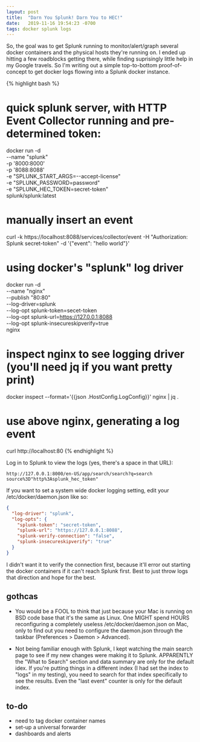 ```yaml
---
layout: post
title:  "Darn You Splunk! Darn You to HEC!"
date:   2019-11-16 19:54:23 -0700
tags: docker splunk logs
---
```


So, the goal was to get Splunk running to monitor/alert/graph several docker containers and the physical hosts they're running on. I ended up hitting a few roadblocks getting there, while finding suprisingly little help in my Google travels. So I'm writing out a simple top-to-bottom proof-of-concept to get docker logs flowing into a Splunk docker instance.

{% highlight bash %}
# quick splunk server, with HTTP Event Collector running and pre-determined token:
docker run -d \
  --name "splunk" \
  -p '8000:8000' \
  -p '8088:8088' \
  -e "SPLUNK_START_ARGS=--accept-license" \
  -e "SPLUNK_PASSWORD=password" \
  -e "SPLUNK_HEC_TOKEN=secret-token" \
splunk/splunk:latest

# manually insert an event
curl -k  https://localhost:8088/services/collector/event -H "Authorization: Splunk secret-token" -d '{"event": "hello world"}'

# using docker's "splunk" log driver
docker run -d \
  --name "nginx" \
  --publish "80:80" \
  --log-driver=splunk \
  --log-opt splunk-token=secet-token \
  --log-opt splunk-url=https://127.0.0.1:8088 \
  --log-opt splunk-insecureskipverify=true \
nginx

# inspect nginx to see logging driver (you'll need jq if you want pretty print)
docker inspect --format='{{json .HostConfig.LogConfig}}' nginx | jq .

# use above nginx, generating a log event
curl http://localhost:80
{% endhighlight %}

Log in to Splunk to view the logs (yes, there's a space in that URL):
```
http://127.0.0.1:8000/en-US/app/search/search?q=search source%3D"http%3Asplunk_hec_token"
```

If you want to set a system wide docker logging setting, edit your /etc/docker/daemon.json like so:
```json
{
  "log-driver": "splunk",
  "log-opts": {
    "splunk-token": "secret-token",
    "splunk-url": "https://127.0.0.1:8088",
    "splunk-verify-connection": "false",
    "splunk-insecureskipverify": "true"
  }
}
```

I didn't want it to verify the connection first, because it'll error out starting the docker containers if it can't reach Splunk first. Best to just throw logs that direction and hope for the best.


## gothcas
- You would be a FOOL to think that just because your Mac is running on BSD code base that it's the same as Linux. One MIGHT spend HOURS reconfiguring a completely useless /etc/docker/daemon.json on Mac, only to find out you need to configure the daemon.json through the taskbar (Preferences > Daemon > Advanced).

- Not being familiar enough with Splunk, I kept watching the main search page to see if my new changes were making it to Splunk. APPARENTLY the "What to Search" section and data summary are only for the default idex. If you're putting things in a different index (I had set the index to "logs" in my testing), you need to search for that index specifically to see the results. Even the "last event" counter is only for the default index.

## to-do
* need to tag docker container names
* set-up a universal forwarder
* dashboards and alerts
